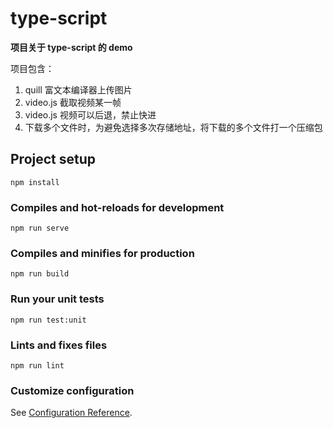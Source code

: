 # type-script

**项目关于 type-script 的 demo**

项目包含：

1. quill 富文本编译器上传图片
2. video.js 截取视频某一帧
3. video.js 视频可以后退，禁止快进
4. 下载多个文件时，为避免选择多次存储地址，将下载的多个文件打一个压缩包

## Project setup

```
npm install
```

### Compiles and hot-reloads for development

```
npm run serve
```

### Compiles and minifies for production

```
npm run build
```

### Run your unit tests

```
npm run test:unit
```

### Lints and fixes files

```
npm run lint
```

### Customize configuration

See [Configuration Reference](https://cli.vuejs.org/config/).
